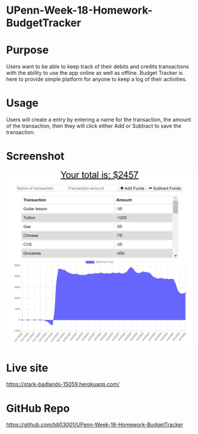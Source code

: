 # UPenn-Week-18-Homework-BudgetTracker


# Purpose

Users want to be able to keep track of their debits and credits transactions with the ability to use the app online as well as offline. Budget Tracker is here to provide simple platform for anyone to keep a log of their activities.

# Usage

Users will create a entry by entering a name for the transaction, the amount of the transaction, then they will click either Add or Subtract to save the transaction.


# Screenshot

![Screenshot](./public/icons/Screenshot-of-app.png)


# Live site 

https://stark-badlands-15059.herokuapp.com/

# GitHub Repo

https://github.com/tdj03001/UPenn-Week-18-Homework-BudgetTracker

